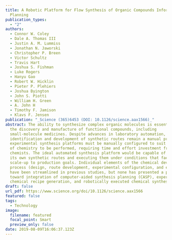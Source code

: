 ```yaml
---
title: A Robotic Platform for Flow Synthesis of Organic Compounds Informed by AI
  Planning
publication_types:
  - "2"
authors:
  - Connor W. Coley
  - Dale A. Thomas III
  - Justin A. M. Lummiss
  - Jonathan N. Jaworski
  - Christopher P. Breen
  - Victor Schultz
  - Travis Hart
  - Joshua S. Fishman
  - Luke Rogers
  - Hanyu Gao
  - Robert W. Hicklin
  - Pieter P. Plehiers
  - Joshua Byington
  - John S. Piotti
  - William H. Green
  - A. John H
  - Timothy F. Jamison
  - Klavs F. Jensen
publication: "_Science (365)6453 (DOI: 10.1126/science.aax1566)_"
abstract: The ability to synthesize complex organic molecules is essential to
  the discovery and manufacture of functional compounds, including
  small-molecule medicines. Despite advances in laboratory automation, the
  identification and development of synthetic routes remain a manual process and
  experimental synthesis platforms must be manually configured to suit the type
  of chemistry to be performed, requiring time and effort investment from expert
  chemists. The ideal automated synthesis platform would be capable of planning
  its own synthetic routes and executing them under conditions that facilitate
  scale-up to production goals. Individual elements of the chemical development
  process (design, route development, experimental configuration, and execution)
  have been streamlined in previous studies, but none has presented a path
  toward integration of computer-aided synthesis planning (CASP), expert refined
  chemical recipe generation, and robotically executed chemical synthesis.
draft: false
url_pdf: https://www.science.org/doi/10.1126/science.aax1566
featured: false
tags:
  - Technology
image:
  filename: featured
  focal_point: Smart
  preview_only: false
date: 2019-08-09T16:06:37.123Z
---
```

